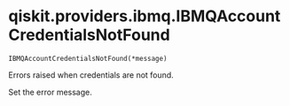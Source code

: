 # qiskit.providers.ibmq.IBMQAccountCredentialsNotFound

<span id="undefined" />

`IBMQAccountCredentialsNotFound(*message)`

Errors raised when credentials are not found.

Set the error message.
